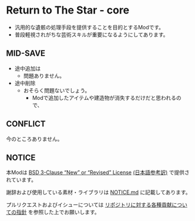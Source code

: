 # Return to The Star - core

- 汎用的な遺骸の処理手段を提供することを目的とするModです。
- 普段軽視されがちな芸術スキルが重要になるようにしてあります。

## MID-SAVE

- 途中追加は
  - 問題ありません。
- 途中削除
  - おそらく問題ないでしょう。
    - Modで追加したアイテムや建造物が消失するだけだと思われるので、

## CONFLICT

今のところありません。

## NOTICE

本Modは [BSD 3-Clause “New” or “Revised” License](LICENSE) [(日本語参考訳)](https://licenses.opensource.jp/BSD-3-Clause/BSD-3-Clause.html) で提供されています。

謝辞および使用している素材・ライブラリは [NOTICE.md](NOTICE.md) に記載してあります。

プルリクエストおよびイシューについては [リポジトリに対する各種貢献についての指針](https://github.com/piet-rian/.github/blob/main/CONTRIBUTING.md) を参照した上でお願いします。
